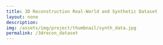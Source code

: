 ```yaml
---
title: 3D Reconstruction Real-World and Synthetic Dataset
layout: none
description: 
img: /assets/img/project/thumbnail/synth_data.jpg
permalink: /3drecon_dataset
---
```

